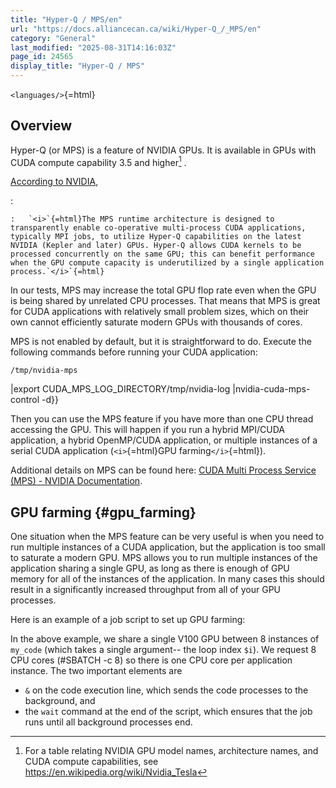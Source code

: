 ```yaml
---
title: "Hyper-Q / MPS/en"
url: "https://docs.alliancecan.ca/wiki/Hyper-Q_/_MPS/en"
category: "General"
last_modified: "2025-08-31T14:16:03Z"
page_id: 24565
display_title: "Hyper-Q / MPS"
---
```


`<languages/>`{=html}

## Overview

Hyper-Q (or MPS) is a feature of NVIDIA GPUs. It is available in GPUs with CUDA compute capability 3.5 and higher[^1] .

[According to NVIDIA](https://docs.nvidia.com/deploy/mps/index.html),

:   

    :   `<i>`{=html}The MPS runtime architecture is designed to transparently enable co-operative multi-process CUDA applications, typically MPI jobs, to utilize Hyper-Q capabilities on the latest NVIDIA (Kepler and later) GPUs. Hyper-Q allows CUDA kernels to be processed concurrently on the same GPU; this can benefit performance when the GPU compute capacity is underutilized by a single application process.`</i>`{=html}

In our tests, MPS may increase the total GPU flop rate even when the GPU is being shared by unrelated CPU processes. That means that MPS is great for CUDA applications with relatively small problem sizes, which on their own cannot efficiently saturate modern GPUs with thousands of cores.

MPS is not enabled by default, but it is straightforward to do. Execute the following commands before running your CUDA application:

`/tmp/nvidia-mps`

\|export CUDA_MPS_LOG_DIRECTORY/tmp/nvidia-log \|nvidia-cuda-mps-control -d}}

Then you can use the MPS feature if you have more than one CPU thread accessing the GPU. This will happen if you run a hybrid MPI/CUDA application, a hybrid OpenMP/CUDA application, or multiple instances of a serial CUDA application (`<i>`{=html}GPU farming`</i>`{=html}).

Additional details on MPS can be found here: [CUDA Multi Process Service (MPS) - NVIDIA Documentation](https://docs.nvidia.com/deploy/mps/index.html).

## GPU farming {#gpu_farming}

One situation when the MPS feature can be very useful is when you need to run multiple instances of a CUDA application, but the application is too small to saturate a modern GPU. MPS allows you to run multiple instances of the application sharing a single GPU, as long as there is enough of GPU memory for all of the instances of the application. In many cases this should result in a significantly increased throughput from all of your GPU processes.

Here is an example of a job script to set up GPU farming:

In the above example, we share a single V100 GPU between 8 instances of `my_code` (which takes a single argument\-- the loop index `$i`). We request 8 CPU cores (#SBATCH -c 8) so there is one CPU core per application instance. The two important elements are

- `&` on the code execution line, which sends the code processes to the background, and
- the `wait` command at the end of the script, which ensures that the job runs until all background processes end.

[^1]: For a table relating NVIDIA GPU model names, architecture names, and CUDA compute capabilities, see [<https://en.wikipedia.org/wiki/Nvidia_Tesla>](https://en.wikipedia.org/wiki/Nvidia_Tesla)

